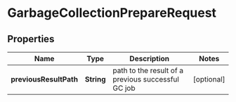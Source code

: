 

# GarbageCollectionPrepareRequest


## Properties

Name | Type | Description | Notes
------------ | ------------- | ------------- | -------------
**previousResultPath** | **String** | path to the result of a previous successful GC job |  [optional]



